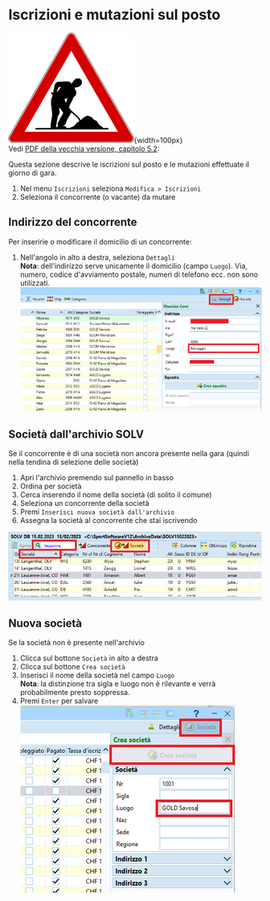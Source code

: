 # Iscrizioni e mutazioni sul posto

![Lavori in corso](../../img/lavori_in_corso.png){width=100px}  
Vedi [PDF della vecchia versione, capitolo 5.2](../../gestione_gara_org/inc/Istruzioni_OL_einzel_per_TMO_v2_4.pdf): 
  
Questa sezione descrive le iscrizioni sul posto e le mutazioni effettuate il giorno di gara.  
 
1. Nel menu `Iscrizioni` seleziona `Modifica > Iscrizioni`
1. Seleziona il concorrente (o vacante) da mutare

## Indirizzo del concorrente

Per inseririe o modificare il domicilio di un concorrente:  

1. Nell'angolo in alto a destra, seleziona `Dettagli`  
**Nota**: dell'indirizzo serve unicamente il domicilio (campo `Luogo`). Via, numero, codice d'avviamento postale, numeri di telefono ecc. non sono utilizzati.  
![Domicilio](inc/iscrizioni_indirizzo.png)

## Società dall'archivio SOLV

Se il concorrente è di una società non ancora presente nella gara (quindi nella tendina di selezione delle società)  

1. Apri l'archivio premendo sul pannello in basso
1. Ordina per società
1. Cerca inserendo il nome della società (di solito il comune)
1. Seleziona un concorrente della società
1. Premi `Inserisci nuova società dall'archivio`
1. Assegna la società al concorrente che stai iscrivendo  
  
![Società dall'archivio](inc/iscrizioni_importa_societa_da_archivio.png)  

## Nuova società

Se la società non è presente nell'archivio

1. Clicca sul bottone `Società` in alto a destra
1. Clicca sul bottone `Crea società`
1. Inserisci il nome della società nel campo `Luogo`  
**Nota**: la distinzione tra sigla e luogo non è rilevante e verrà probabilmente presto soppressa.  
1. Premi `Enter` per salvare  
![Crea società](inc/iscrizioni_crea_societa.png)  
  
